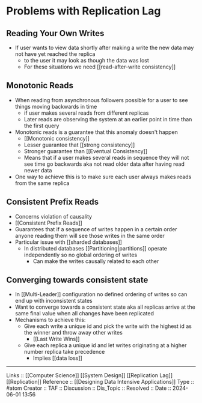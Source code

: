 # Problems with Replication Lag

## Reading Your Own Writes

- If user wants to view data shortly after making a write the new data may not have yet reached the replica
	- to the user it may look as though the data was lost
	- For these situations we need [[read-after-write consistency]]
## Monotonic Reads

- When reading from asynchronous followers possible for a user to see things moving backwards in time
	- if user makes several reads from different replicas
	- Later reads are observing the system at an earlier point in time than the first query
- Monotonic reads is a guarantee that this anomaly doesn't happen
	- [[Monotonic consistency]]
	- Lesser guarantee that [[strong consistency]]
	- Stronger guarantee than [[Eventual Consistency]]
	- Means that if a user makes several reads in sequence they will not see time go backwards aka not read older data after having read newer data 
- One way to achieve this is to make sure each user always makes reads from the same replica

## Consistent Prefix Reads

- Concerns violation of causality
- [[Consistent Prefix Reads]]
- Guarantees that if a sequence of writes happen in a certain order anyone reading them will see those writes in the same order
- Particular issue with [[sharded databases]]
	- In distributed databases [[Partitioning|partitions]] operate independently so no global ordering of writes 
		- Can make the writes causally related to each other
## Converging towards consistent state
- In [[Multi-Leader]] configuration no defined ordering of writes so can end up with inconsistent states
- Want to converge towards a consistent state aka all replicas arrive at the same final value when all changes have been replicated
- Mechanisms to achieve this:
	- Give each write a unique id and pick the write with the highest id as the winner and throw away other writes
		- [[Last Write Wins]]
	- Give each replica a unique id and let writes originating at a higher number replica take precedence
		- Implies [[data loss]]

---
Links :: [[Computer Science]] [[System Design]] [[Replication Lag]] [[Replication]]
Reference :: [[Designing Data Intensive Applications]]
Type :: #atom
Creator ::
TAF ::
Discussion ::
Dis_Topic :: 
Resolved ::
Date :: 2024-06-01 13:56
